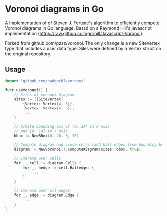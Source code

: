 # Voronoi diagrams in Go

A Implementation of of Steven J. Fortune's algorithm to
efficiently compute Voronoi diagrams in Go language. Based on 
a Raymond Hill's javascript implementation 
(https://raw.github.com/gorhill/Javascript-Voronoi).

Forked from github.com/pzsz/voronoi. The only change is a new SiteVertex type that includes
a user data type. Sites were defined by a Vertex struct on the original repository.

## Usage


```go
import "github.com/haddock7/voronoi"

func useVoronoi() {
    // Sites of voronoi diagram
	sites := []SiteVertex{
		{Vertex: Vertex{4, 5}},
		{Vertex: Vertex{6, 5}},
		...
	}

	// Create bounding box of [0, 20] in X axis
	// and [0, 10] in Y axis
	bbox := NewBBox(0, 20, 0, 10)

	// Compute diagram and close cells (add half edges from bounding box)
	diagram := NewVoronoi().ComputeDiagram(sites, bbox, true)

	// Iterate over cells
	for _, cell := diagram.Cells {
		for _, hedge := cell.Halfedges {
		    ...
		}	
	}

	// Iterate over all edges
	for _, edge := diagram.Edge {
	    ...
	}
}